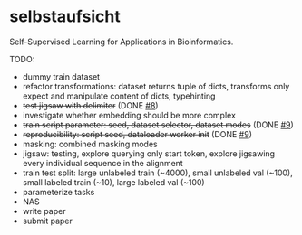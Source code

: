 # selbstaufsicht
Self-Supervised Learning for Applications in Bioinformatics.

TODO:
- dummy train dataset
- refactor transformations: dataset returns tuple of dicts, transforms only expect and manipulate content of dicts, typehinting
- ~~test jigsaw with delimiter~~ (DONE [#8](https://github.com/KIT-MBS/selbstaufsicht/pull/8))
- investigate whether embedding should be more complex
- ~~train script parameter: seed, dataset selector, dataset modes~~ (DONE [#9](https://github.com/KIT-MBS/selbstaufsicht/pull/9))
- ~~reproducibility: script seed, dataloader worker init~~ (DONE [#9](https://github.com/KIT-MBS/selbstaufsicht/pull/9))
- masking: combined masking modes
- jigsaw: testing, explore querying only start token, explore jigsawing every individual sequence in the alignment
- train test split: large unlabeled train (~4000), small unlabeled val (~100), small labeled train (~10), large labeled val (~100)
- parameterize tasks
- NAS
- write paper
- submit paper
